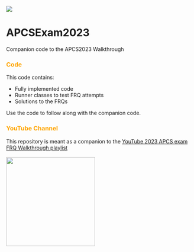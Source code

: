 <img src="https://img.shields.io/badge/Java-APCS%20Exam%20FRQ-brightgreen?logo=coffeescript" /><BR/>
# APCSExam2023
Companion code to the APCS2023 Walkthrough

### <span style="color: orange"><b>Code</b></span>
This code contains:
* Fully implemented code
* Runner classes to test FRQ attempts
* Solutions to the FRQs

Use the code to follow along with the companion code.
### <span style="color: orange"><b>YouTube Channel</b></span>
This repository is meant as a companion to the <a href="https://www.youtube.com/playlist?list=PLI52OsmA0tXzvVbiHTOX8RbI0Wh4MFbL8">YouTube 2023 APCS exam FRQ Walkthrough playlist</a><BR/><BR/>
<a href="https://www.youtube.com/playlist?list=PLI52OsmA0tXzvVbiHTOX8RbI0Wh4MFbL8"><img alt="" style="background-color: transparent;"  width="240" class="yt-core-image--fill-parent-height yt-core-image--fill-parent-width yt-core-image yt-core-image--content-mode-scale-aspect-fill yt-core-image--loaded" src="https://i.ytimg.com/vi/Z8pAoooeOtQ/hqdefault.jpg?sqp=-oaymwEmCKgBEF5IWvKriqkDGQgBFQAAiEIYAdgBAeIBCggcEAIYBiABOAE=&amp;rs=AOn4CLDNMx4G2Lcmyg7_tgwmDxUHWgcWsQ"></a>

